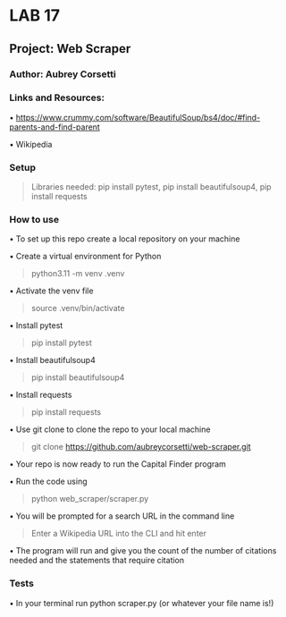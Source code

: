 # LAB 17

## Project: Web Scraper

### Author: Aubrey Corsetti

### Links and Resources:

• https://www.crummy.com/software/BeautifulSoup/bs4/doc/#find-parents-and-find-parent

• Wikipedia

### Setup

> Libraries needed:
> pip install pytest,
> pip install beautifulsoup4,
> pip install requests

### How to use
• To set up this repo create a local repository on your machine

• Create a virtual environment for Python
>python3.11 -m venv .venv

• Activate the venv file
> source .venv/bin/activate

• Install pytest
> pip install pytest

• Install beautifulsoup4
>pip install beautifulsoup4

• Install requests
> pip install requests

• Use git clone to clone the repo to your local machine
> git clone https://github.com/aubreycorsetti/web-scraper.git

• Your repo is now ready to run the Capital Finder program

• Run the code using 
> python web_scraper/scraper.py

• You will be prompted for a search URL in the command line
> Enter a Wikipedia URL into the CLI and hit enter

• The program will run and give you the count of the number of citations needed and the statements that require citation

### Tests

• In your terminal run python scraper.py (or whatever your file name is!)


